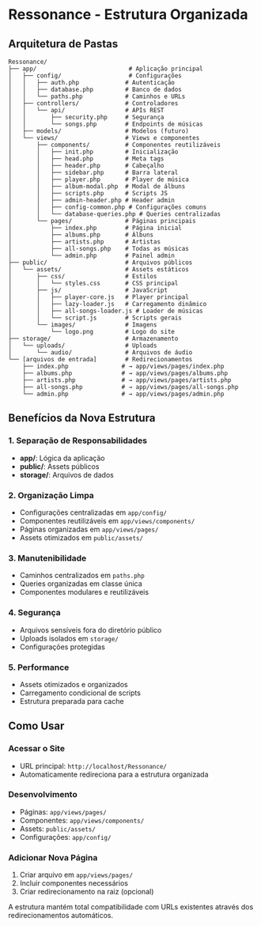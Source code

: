 # Ressonance - Estrutura Organizada

## Arquitetura de Pastas

```
Ressonance/
├── app/                          # Aplicação principal
│   ├── config/                   # Configurações
│   │   ├── auth.php             # Autenticação
│   │   ├── database.php         # Banco de dados
│   │   └── paths.php            # Caminhos e URLs
│   ├── controllers/             # Controladores
│   │   └── api/                 # APIs REST
│   │       ├── security.php     # Segurança
│   │       └── songs.php        # Endpoints de músicas
│   ├── models/                  # Modelos (futuro)
│   └── views/                   # Views e componentes
│       ├── components/          # Componentes reutilizáveis
│       │   ├── init.php         # Inicialização
│       │   ├── head.php         # Meta tags
│       │   ├── header.php       # Cabeçalho
│       │   ├── sidebar.php      # Barra lateral
│       │   ├── player.php       # Player de música
│       │   ├── album-modal.php  # Modal de álbuns
│       │   ├── scripts.php      # Scripts JS
│       │   ├── admin-header.php # Header admin
│       │   ├── config-common.php # Configurações comuns
│       │   └── database-queries.php # Queries centralizadas
│       └── pages/               # Páginas principais
│           ├── index.php        # Página inicial
│           ├── albums.php       # Álbuns
│           ├── artists.php      # Artistas
│           ├── all-songs.php    # Todas as músicas
│           └── admin.php        # Painel admin
├── public/                      # Arquivos públicos
│   └── assets/                  # Assets estáticos
│       ├── css/                 # Estilos
│       │   └── styles.css       # CSS principal
│       ├── js/                  # JavaScript
│       │   ├── player-core.js   # Player principal
│       │   ├── lazy-loader.js   # Carregamento dinâmico
│       │   ├── all-songs-loader.js # Loader de músicas
│       │   └── script.js        # Scripts gerais
│       └── images/              # Imagens
│           └── logo.png         # Logo do site
├── storage/                     # Armazenamento
│   └── uploads/                 # Uploads
│       └── audio/               # Arquivos de áudio
└── [arquivos de entrada]        # Redirecionamentos
    ├── index.php               # → app/views/pages/index.php
    ├── albums.php              # → app/views/pages/albums.php
    ├── artists.php             # → app/views/pages/artists.php
    ├── all-songs.php           # → app/views/pages/all-songs.php
    └── admin.php               # → app/views/pages/admin.php
```

## Benefícios da Nova Estrutura

### 1. **Separação de Responsabilidades**
- **app/**: Lógica da aplicação
- **public/**: Assets públicos
- **storage/**: Arquivos de dados

### 2. **Organização Limpa**
- Configurações centralizadas em `app/config/`
- Componentes reutilizáveis em `app/views/components/`
- Páginas organizadas em `app/views/pages/`
- Assets otimizados em `public/assets/`

### 3. **Manutenibilidade**
- Caminhos centralizados em `paths.php`
- Queries organizadas em classe única
- Componentes modulares e reutilizáveis

### 4. **Segurança**
- Arquivos sensíveis fora do diretório público
- Uploads isolados em `storage/`
- Configurações protegidas

### 5. **Performance**
- Assets otimizados e organizados
- Carregamento condicional de scripts
- Estrutura preparada para cache

## Como Usar

### Acessar o Site
- URL principal: `http://localhost/Ressonance/`
- Automaticamente redireciona para a estrutura organizada

### Desenvolvimento
- Páginas: `app/views/pages/`
- Componentes: `app/views/components/`
- Assets: `public/assets/`
- Configurações: `app/config/`

### Adicionar Nova Página
1. Criar arquivo em `app/views/pages/`
2. Incluir componentes necessários
3. Criar redirecionamento na raiz (opcional)

A estrutura mantém total compatibilidade com URLs existentes através dos redirecionamentos automáticos.